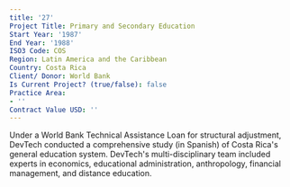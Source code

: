 ```yaml
---
title: '27'
Project Title: Primary and Secondary Education
Start Year: '1987'
End Year: '1988'
ISO3 Code: COS
Region: Latin America and the Caribbean
Country: Costa Rica
Client/ Donor: World Bank
Is Current Project? (true/false): false
Practice Area:
- ''
Contract Value USD: ''
---
```


Under a World Bank Technical Assistance Loan for structural adjustment, DevTech conducted a comprehensive study (in Spanish) of Costa Rica's general education system. DevTech's multi-disciplinary team included experts in economics, educational administration, anthropology, financial management, and distance education.